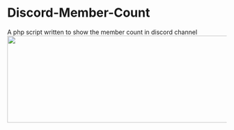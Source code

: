 # Discord-Member-Count
A php script written to show the member count in discord channel<br>
<img border="0" src="https://cdn.discordapp.com/attachments/458308642920333322/677538164138704896/Screenshot_2020-02-13_Discord_-_Free_voice_and_text_chat_for_gamers.png" width="600" height="200">
